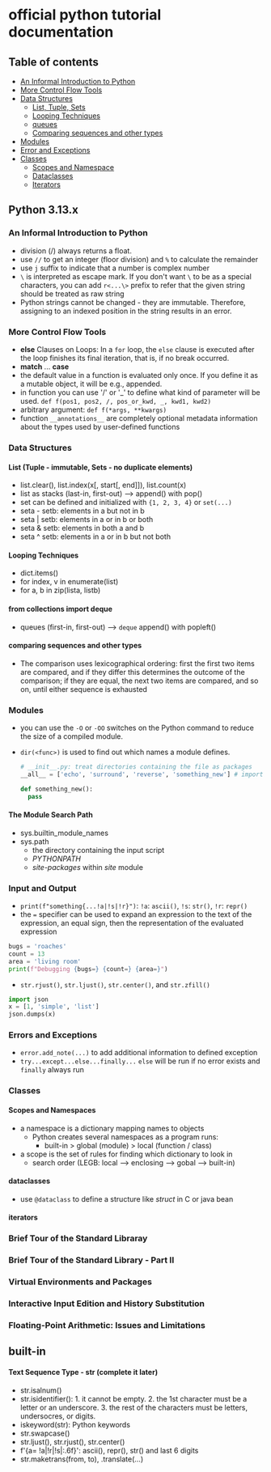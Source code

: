 # official python tutorial documentation

## Table of contents

- [An Informal Introduction to Python](#an-informal-introduction-to-python)
- [More Control Flow Tools](#more-control-flow-tools)
- [Data Structures](#data-structures)
  - [List, Tuple, Sets](#list-tuple---immutable-sets---no-duplicate-elements)
  - [Looping Techniques](#looping-techniques)
  - [queues](#from-collections-import-deque)
  - [Comparing sequences and other types](#comparing-sequences-and-other-types)
- [Modules](#modules)
- [Error and Exceptions](#errors-and-exceptions)
- [Classes](#classes)
  - [Scopes and Namespace](#scopes-and-namespaces)
  - [Dataclasses](#dataclasses)
  - [Iterators](#iterators)

## Python 3.13.x

### An Informal Introduction to Python

- division (/) always returns a float.
- use `//` to get an integer (floor division) and `%` to calculate the remainder
- use `j` suffix to indicate that a number is complex number
- `\` is interpreted as escape mark. If you don't want `\` to be as a special characters, you can add `r<...\>` prefix to refer that the given string should be treated as raw string
- Python strings cannot be changed - they are immutable. Therefore, assigning to an indexed position in the string results in an error.

### More Control Flow Tools

- **else** Clauses on Loops: In a `for` loop, the `else` clause is executed after the loop finishes its final iteration, that is, if no break occurred.
- **match** ... **case**
- the default value in a function is evaluated only once. If you define it as a mutable object, it will be e.g., appended.
- in function you can use '/' or '_' to define what kind of parameter will be used. `def f(pos1, pos2, /, pos_or_kwd, _, kwd1, kwd2)`
- arbitrary argument: `def f(*args, **kwargs)`
- function `__annotations__` are completely optional metadata information about the types used by user-defined functions

### Data Structures

#### List (Tuple - immutable, Sets - no duplicate elements)

- list.clear(), list.index(x[, start[, end]]), list.count(x)
- list as stacks (last-in, first-out) --> append() with pop()
- set can be defined and initialized with `{1, 2, 3, 4}` or `set(...)`
- seta - setb: elements in a but not in b
- seta | setb: elements in a or in b or both
- seta & setb: elements in both a and b
- seta ^ setb: elements in a or in b but not both

#### Looping Techniques

- dict.items()
- for index, v in enumerate(list)
- for a, b in zip(lista, listb)

#### from collections import deque

- queues (first-in, first-out) --> `deque` append() with popleft()

#### comparing sequences and other types

- The comparison uses lexicographical ordering: first the first two items are compared, and if they differ this determines the outcome of the comparison; if they are equal, the next two items are compared, and so on, until either sequence is exhausted

### Modules

- you can use the `-O` or `-OO` switches on the Python command to reduce the size of a compiled module.
- `dir(<func>)` is used to find out which names a module defines.

  ```python
  # __init__.py: treat directories containing the file as packages
  __all__ = ['echo', 'surround', 'reverse', 'something_new'] # import the three named submodules, if from sound.effects import * is used.

  def something_new():
    pass
  ```

#### The Module Search Path

- sys.builtin_module_names
- sys.path
  - the directory containing the input script
  - _PYTHONPATH_
  - _site-packages_ within _site_ module

### Input and Output

- `print(f"something{...!a|!s|!r}")`: `!a`: `ascii()`, `!s`: `str()`, `!r`: `repr()`
- the `=` specifier can be used to expand an expression to the text of the expression, an equal sign, then the representation of the evaluated expression

```python
bugs = 'roaches'
count = 13
area = 'living room'
print(f"Debugging {bugs=} {count=} {area=}")
```

- `str.rjust()`, `str.ljust()`, `str.center()`, and `str.zfill()`

```python
import json
x = [1, 'simple', 'list']
json.dumps(x)
```

### Errors and Exceptions

- `error.add_note(...)` to add additional information to defined exception
- `try...except...else...finally...` `else` will be run if no error exists and `finally` always run

### Classes

#### Scopes and Namespaces

- a namespace is a dictionary mapping names to objects
  - Python creates several namespaces as a program runs:
    - built-in > global (module) > local (function / class)
- a scope is the set of rules for finding which dictionary to look in
  - search order (LEGB: local --> enclosing --> gobal --> built-in)

#### dataclasses

- use `@dataclass` to define a structure like _struct_ in C or java bean

#### iterators


### Brief Tour of the Standard Libraray

### Brief Tour of the Standard Library - Part II

### Virtual Environments and Packages

### Interactive Input Edition and History Substitution

### Floating-Point Arithmetic: Issues and Limitations

## built-in

#### Text Sequence Type - str (complete it later)

- str.isalnum()
- str.isidentifier(): 1. it cannot be empty. 2. the 1st character must be a letter or an underscore. 3. the rest of the characters must be letters, undersocres, or digits.
- iskeyword(str): Python keywords
- str.swapcase()
- str.ljust(), str.rjust(), str.center()
- f'{a= !a|!r|!s|:.6f}': ascii(), repr(), str() and last 6 digits
- str.maketrans(from, to), <str>.translate(...)
